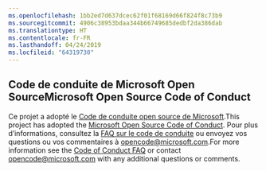 ```yaml
---
ms.openlocfilehash: 1bb2ed7d637dcec62f01f68169d66f824f8c73b9
ms.sourcegitcommit: 4906c38953bdaa344b66749685dedbf2da386dab
ms.translationtype: HT
ms.contentlocale: fr-FR
ms.lasthandoff: 04/24/2019
ms.locfileid: "64319730"
---
```

## <a name="microsoft-open-source-code-of-conduct"></a><span data-ttu-id="0c8ed-101">Code de conduite de Microsoft Open Source</span><span class="sxs-lookup"><span data-stu-id="0c8ed-101">Microsoft Open Source Code of Conduct</span></span>
<span data-ttu-id="0c8ed-102">Ce projet a adopté le [Code de conduite open source de Microsoft](https://opensource.microsoft.com/codeofconduct/).</span><span class="sxs-lookup"><span data-stu-id="0c8ed-102">This project has adopted the [Microsoft Open Source Code of Conduct](https://opensource.microsoft.com/codeofconduct/).</span></span>
<span data-ttu-id="0c8ed-103">Pour plus d’informations, consultez la [FAQ sur le code de conduite](https://opensource.microsoft.com/codeofconduct/faq/) ou envoyez vos questions ou vos commentaires à [opencode@microsoft.com](mailto:opencode@microsoft.com).</span><span class="sxs-lookup"><span data-stu-id="0c8ed-103">For more information see the [Code of Conduct FAQ](https://opensource.microsoft.com/codeofconduct/faq/) or contact [opencode@microsoft.com](mailto:opencode@microsoft.com) with any additional questions or comments.</span></span>